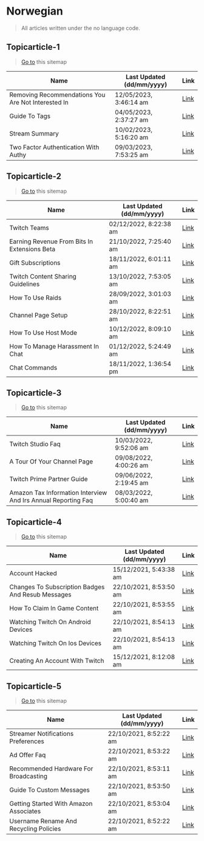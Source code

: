 # Norwegian
> All articles written under the no language code. 

## Topicarticle-1
> [Go to](https://help.twitch.tv/s/sitemap-topicarticle-1.xml) this sitemap

| Name | Last Updated (dd/mm/yyyy) | Link |
|------|---------------------------|------|
| Removing Recommendations You Are Not Interested In | 12/05/2023, 3:46:14 am | [Link](https://help.twitch.tv/s/article/Removing-recommendations-you-are-not-interested-in?language=no) |
| Guide To Tags | 04/05/2023, 2:37:27 am | [Link](https://help.twitch.tv/s/article/guide-to-tags?language=no) |
| Stream Summary | 10/02/2023, 5:16:20 am | [Link](https://help.twitch.tv/s/article/stream-summary?language=no) |
| Two Factor Authentication With Authy | 09/03/2023, 7:53:25 am | [Link](https://help.twitch.tv/s/article/two-factor-authentication-with-authy?language=no) |


## Topicarticle-2
> [Go to](https://help.twitch.tv/s/sitemap-topicarticle-2.xml) this sitemap

| Name | Last Updated (dd/mm/yyyy) | Link |
|------|---------------------------|------|
| Twitch Teams | 02/12/2022, 8:22:38 am | [Link](https://help.twitch.tv/s/article/twitch-teams?language=no) |
| Earning Revenue From Bits In Extensions Beta | 21/10/2022, 7:25:40 am | [Link](https://help.twitch.tv/s/article/earning-revenue-from-bits-in-extensions-beta?language=no) |
| Gift Subscriptions | 18/11/2022, 6:01:11 am | [Link](https://help.twitch.tv/s/article/gift-subscriptions?language=no) |
| Twitch Content Sharing Guidelines | 13/10/2022, 7:53:05 am | [Link](https://help.twitch.tv/s/article/twitch-content-sharing-guidelines?language=no) |
| How To Use Raids | 28/09/2022, 3:01:03 am | [Link](https://help.twitch.tv/s/article/how-to-use-raids?language=no) |
| Channel Page Setup | 28/10/2022, 8:22:51 am | [Link](https://help.twitch.tv/s/article/channel-page-setup?language=no) |
| How To Use Host Mode | 10/12/2022, 8:09:10 am | [Link](https://help.twitch.tv/s/article/how-to-use-host-mode?language=no) |
| How To Manage Harassment In Chat | 01/12/2022, 5:24:49 am | [Link](https://help.twitch.tv/s/article/how-to-manage-harassment-in-chat?language=no) |
| Chat Commands | 18/11/2022, 1:36:54 pm | [Link](https://help.twitch.tv/s/article/chat-commands?language=no) |


## Topicarticle-3
> [Go to](https://help.twitch.tv/s/sitemap-topicarticle-3.xml) this sitemap

| Name | Last Updated (dd/mm/yyyy) | Link |
|------|---------------------------|------|
| Twitch Studio Faq | 10/03/2022, 9:52:06 am | [Link](https://help.twitch.tv/s/article/twitch-studio-faq?language=no) |
| A Tour Of Your Channel Page | 09/08/2022, 4:00:26 am | [Link](https://help.twitch.tv/s/article/a-tour-of-your-channel-page?language=no) |
| Twitch Prime Partner Guide | 09/06/2022, 2:19:45 am | [Link](https://help.twitch.tv/s/article/twitch-prime-partner-guide?language=no) |
| Amazon Tax Information Interview And Irs Annual Reporting Faq | 08/03/2022, 5:00:40 am | [Link](https://help.twitch.tv/s/article/amazon-tax-information-interview-and-irs-annual-reporting-faq?language=no) |


## Topicarticle-4
> [Go to](https://help.twitch.tv/s/sitemap-topicarticle-4.xml) this sitemap

| Name | Last Updated (dd/mm/yyyy) | Link |
|------|---------------------------|------|
| Account Hacked | 15/12/2021, 5:43:38 am | [Link](https://help.twitch.tv/s/article/account-hacked?language=no) |
| Changes To Subscription Badges And Resub Messages | 22/10/2021, 8:53:50 am | [Link](https://help.twitch.tv/s/article/Changes-to-Subscription-Badges-and-Resub-Messages?language=no) |
| How To Claim In Game Content | 22/10/2021, 8:53:55 am | [Link](https://help.twitch.tv/s/article/how-to-claim-in-game-content?language=no) |
| Watching Twitch On Android Devices | 22/10/2021, 8:54:13 am | [Link](https://help.twitch.tv/s/article/watching-twitch-on-android-devices?language=no) |
| Watching Twitch On Ios Devices | 22/10/2021, 8:54:13 am | [Link](https://help.twitch.tv/s/article/watching-twitch-on-ios-devices?language=no) |
| Creating An Account With Twitch | 15/12/2021, 8:12:08 am | [Link](https://help.twitch.tv/s/article/creating-an-account-with-twitch?language=no) |


## Topicarticle-5
> [Go to](https://help.twitch.tv/s/sitemap-topicarticle-5.xml) this sitemap

| Name | Last Updated (dd/mm/yyyy) | Link |
|------|---------------------------|------|
| Streamer Notifications Preferences | 22/10/2021, 8:52:22 am | [Link](https://help.twitch.tv/s/article/streamer-notifications-preferences?language=no) |
| Ad Offer Faq | 22/10/2021, 8:53:22 am | [Link](https://help.twitch.tv/s/article/ad-offer-faq?language=no) |
| Recommended Hardware For Broadcasting | 22/10/2021, 8:53:11 am | [Link](https://help.twitch.tv/s/article/recommended-hardware-for-broadcasting?language=no) |
| Guide To Custom Messages | 22/10/2021, 8:53:50 am | [Link](https://help.twitch.tv/s/article/guide-to-custom-messages?language=no) |
| Getting Started With Amazon Associates | 22/10/2021, 8:53:04 am | [Link](https://help.twitch.tv/s/article/getting-started-with-amazon-associates?language=no) |
| Username Rename And Recycling Policies | 22/10/2021, 8:52:22 am | [Link](https://help.twitch.tv/s/article/username-rename-and-recycling-policies?language=no) |


